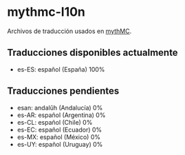 # mythmc-l10n
Archivos de traducción usados en [mythMC](https://discord.mythmc.ovh).

## Traducciones disponibles actualmente

- es-ES: español (España) 100%

## Traducciones pendientes

- esan: andalûh (Andalucía) 0%
- es-AR: español (Argentina) 0%
- es-CL: español (Chile) 0%
- es-EC: español (Ecuador) 0%
- es-MX: español (México) 0%
- es-UY: español (Uruguay) 0%
